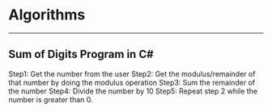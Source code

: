 # Algorithms
--------------
Sum of Digits Program in C#
-----------------------------
Step1: Get the number from the user
Step2: Get the modulus/remainder of that number by doing the modulus operation
Step3: Sum the remainder of the number
Step4: Divide the number by 10
Step5: Repeat step 2 while the number is greater than 0.

